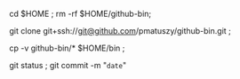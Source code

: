 cd $HOME ; rm -rf $HOME/github-bin;


git clone git+ssh://git@github.com/pmatuszy/github-bin.git ;


cp -v github-bin/* $HOME/bin ;


git status ; git commit -m "`date`"

